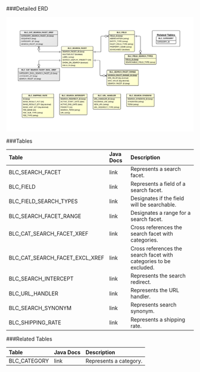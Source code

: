 

###Detailed ERD

![Catalog Search Detail](images/dataModel/CatalogSearchDetailedERD.png)

###Tables

| Table               | Java Docs	   | Description                                         |
|:--------------------|:--------------|:----------------------------------------------------|
|BLC_SEARCH_FACET     | link          | Represents a search facet.   |
|BLC_FIELD            | link          | Represents a field of a search facet.  |
|BLC_FIELD_SEARCH_TYPES | link        | Designates if the field will be searchable.  |
|BLC_SEARCH_FACET_RANGE | link        | Designates a range for a search facet.  |
|BLC_CAT_SEARCH_FACET_XREF   | link   | Cross references the search facet with categories. |
|BLC_CAT_SEARCH_FACET_EXCL_XREF| link | Cross references the search facet with categories to be excluded. |
|BLC_SEARCH_INTERCEPT | link        | Represents the search redirect.  |
|BLC_URL_HANDLER    | link        | Represents the URL handler.  |
|BLC_SEARCH_SYNONYM   | link        | Represents search synonym.  |
|BLC_SHIPPING_RATE    | link         | Represents a shipping rate.  |


###Related Tables

| Table               | Java Docs	   | Description                                         |
|:--------------------|:--------------|:----------------------------------------------------|
|BLC_CATEGORY         | link          | Represents a category.  |
